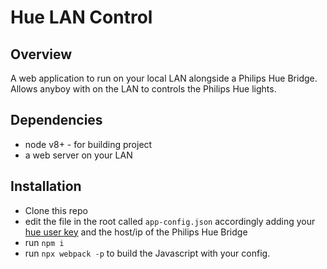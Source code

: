 # Hue LAN Control

## Overview

A web application to run on your local LAN alongside a Philips Hue Bridge. Allows anyboy with on the LAN to controls the Philips Hue lights.

## Dependencies

* node v8+ - for building project
* a web server on your LAN

## Installation

* Clone this repo
* edit the file in the root called `app-config.json` accordingly adding your [hue user key](https://www.developers.meethue.com/documentation/getting-started) and the host/ip of the Philips Hue Bridge
* run `npm i`
* run `npx webpack -p` to build the Javascript with your config.